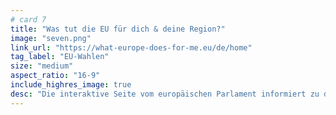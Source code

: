 ```yaml
---
# card 7
title: "Was tut die EU für dich & deine Region?"
image: "seven.png"
link_url: "https://what-europe-does-for-me.eu/de/home"
tag_label: "EU-Wahlen"
size: "medium"
aspect_ratio: "16-9"
include_highres_image: true
desc: "Die interaktive Seite vom europäischen Parlament informiert zu den wichtigsten Themen der EU-Politik. "
---
```

